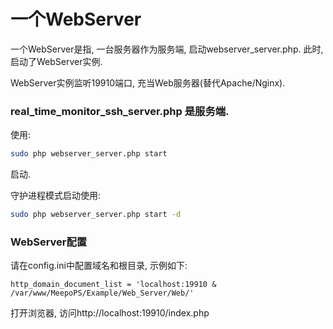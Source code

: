# 一个WebServer
一个WebServer是指, 一台服务器作为服务端, 启动webserver_server.php. 此时, 启动了WebServer实例.

WebServer实例监听19910端口, 充当Web服务器(替代Apache/Nginx).

### real_time_monitor_ssh_server.php 是服务端.
使用:
```bash
sudo php webserver_server.php start
```
启动. 

守护进程模式启动使用:
```bash
sudo php webserver_server.php start -d
```

### WebServer配置
请在config.ini中配置域名和根目录, 示例如下:
```
http_domain_document_list = 'localhost:19910 & /var/www/MeepoPS/Example/Web_Server/Web/'
```

打开浏览器, 访问http://localhost:19910/index.php